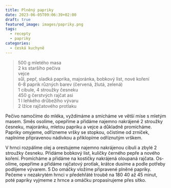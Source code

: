 ```yaml
---
title: Plněný papriky
date: 2023-06-05T09:06:39+02:00
draft: true
featured_image: images/papriky.png
tags:
  - recepty
  - papriky
categories:
  - česká kuchyně
---
```


> 500 g mletého masa  
> 2 ks staršího pečiva  
> vejce  
> sůl, pepř, sladká paprika, majoránka, bobkový list, nové koření   
> 6-8 paprik různých barev (červená, žlutá, zelená)  
> 1 cibule, 4 stroužky česneku   
> 450 g čerstvých rajčat asi  
> 1 l lehkého drůbežího vývaru   
> 2 lžíce rajčatového protlaku  

Pečivo namočíme do mléka, vyždímáme a smícháme ve větší míse s mletým masem. Směs osolíme, opepříme a přidáme najemno nakrájené 2 stroužky česneku, majoránku, mletou papriku a vejce a důkladně promícháme.
Papriky omyjeme, odřízneme vršky se stopkou, očistíme od zrníček, naplníme připravenou nádivkou a přiklopíme odříznutým vrškem.

V hrnci rozpálíme olej a orestujeme najemno nakrájenou cibuli a zbylé 2 stroužky česneku. Přidáme bobkový list, kuličky černého pepře a nového koření. Promícháme a přidáme na kostičky nakrájená oloupaná rajčata. Os- olíme, opepříme a přidáme rajčatový protlak, krátce dusíme a podle potřeby podlijeme vývarem.
5
Do omáčky vložíme připravené plněné papriky. Pečeme v nezakrytém hrnci v předehřáté troubě na 180 40 až 45 minut, poté papriky vyjmeme z hrnce a omáčku propasírujeme přes sítko.
